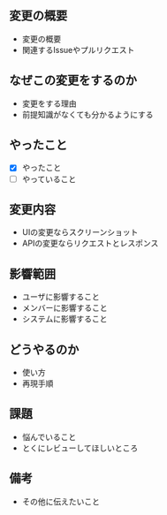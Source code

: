 ## 変更の概要

- 変更の概要
- 関連するIssueやプルリクエスト

## なぜこの変更をするのか

- 変更をする理由
- 前提知識がなくても分かるようにする

## やったこと

- [x] やったこと
- [ ] やっていること

## 変更内容

- UIの変更ならスクリーンショット
- APIの変更ならリクエストとレスポンス

## 影響範囲

- ユーザに影響すること
- メンバーに影響すること
- システムに影響すること

## どうやるのか

- 使い方
- 再現手順

## 課題

- 悩んでいること
- とくにレビューしてほしいところ

## 備考

- その他に伝えたいこと
